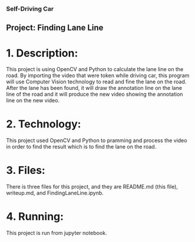 ### Self-Driving Car

## Project: Finding Lane Line  
  
# 1. Description:

This project is using OpenCV and Python to calculate the lane line on the road. By importing the video that were token while driving car, this program will use Computer Vision technology to read and fine the lane on the road. After the lane has been found, it will draw the annotation line on the lane line of the road and it will produce the new video showing the annotation line on the new video.

# 2. Technology:  
  
This project used OpenCV and Python to pramming and process the video in order to find the result which is to find the lane on the road.

# 3. Files:
  
There is three files for this project, and they are README.md (this file), writeup.md, and FindingLaneLine.ipynb.  

# 4. Running:

This project is run from jupyter notebook.



